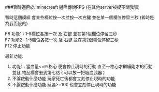 ###暫時適用於: minecreaft 邊陲傳說RPG (在其他server被捉不關我事)

暫時這個模組
會某些欄位按一次並按一次右鍵 並在某一個欄位停留三秒 (暫時是為我而設的)

F8 功能1 : 1-9欄位各按一次 及 右鍵 並在第1個欄位停留三秒<br>
F7 功能2 : 1-5欄位各按一次 及 右鍵 並在第2個欄位停留三秒<br>
F12 停止功能

最新功能:
1. 功能1 : 當血量<=四格心 便會停止現時的行動 直至十格心才繼續剛才的行動
   並且 物品欄會去到第七格 ( 可以放一把吸血武器 )
2. 不論啟動什麼功能 玩家死亡後都會立刻停止現時的功能
3. 不論啟動什麼功能 延遲>=100 也會立刻停止現時的功能
